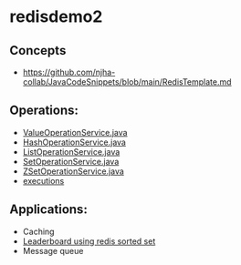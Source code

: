 # redisdemo2

## Concepts
* https://github.com/njha-collab/JavaCodeSnippets/blob/main/RedisTemplate.md

## Operations:
* [ValueOperationService.java](https://github.com/njha-collab/redisdemo2/blob/master/src/main/java/com/example/redisdemo2/service/ValueOperationService.java)
* [HashOperationService.java](https://github.com/njha-collab/redisdemo2/blob/master/src/main/java/com/example/redisdemo2/service/HashOperationService.java)
* [ListOperationService.java](https://github.com/njha-collab/redisdemo2/blob/master/src/main/java/com/example/redisdemo2/service/ListOperationService.java)
* [SetOperationService.java](https://github.com/njha-collab/redisdemo2/blob/master/src/main/java/com/example/redisdemo2/service/SetOperationService.java)
* [ZSetOperationService.java](https://github.com/njha-collab/redisdemo2/blob/master/src/main/java/com/example/redisdemo2/service/ZSetOperationService.java)
* [executions](https://github.com/njha-collab/redisdemo2/blob/master/src/main/java/com/example/redisdemo2/Redisdemo2Application.java)


## Applications:
* Caching
* [Leaderboard using redis sorted set](https://github.com/njha-collab/redisdemo2/blob/master/src/main/java/com/example/redisdemo2/applications/leaderboard/LeaderboardService.java)
* Message queue

